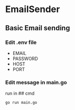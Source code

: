 # EmailSender

## Basic Email sending

### Edit .env file
* EMAIL
* PASSWORD
* HOST
* PORT

### Edit message in main.go

run in ## cmd
```
go run main.go
```
